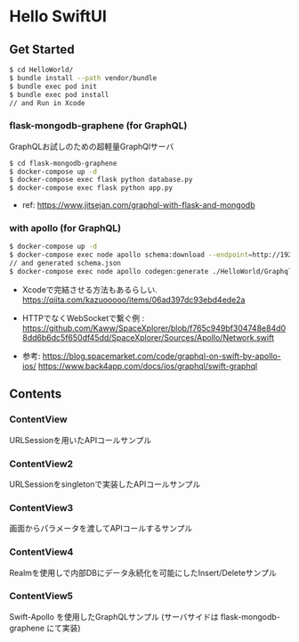 # Hello SwiftUI

## Get Started

```sh
$ cd HelloWorld/
$ bundle install --path vendor/bundle
$ bundle exec pod init
$ bundle exec pod install
// and Run in Xcode
```

### flask-mongodb-graphene (for GraphQL)
GraphQLお試しのための超軽量GraphQlサーバ

```sh
$ cd flask-mongodb-graphene 
$ docker-compose up -d
$ docker-compose exec flask python database.py
$ docker-compose exec flask python app.py
```

* ref: <https://www.jitsejan.com/graphql-with-flask-and-mongodb>

### with apollo (for GraphQL)

```sh
$ docker-compose up -d
$ docker-compose exec node apollo schema:download --endpoint=http://192.168.33.250:15002//graphql schema.json
// and generated schema.json
$ docker-compose exec node apollo codegen:generate ./HelloWorld/Graphql/HelloGraphql.swift --target=swift --queries="./*.graphql" --localSchemaFile=schema.json --namespace=HelloGraphql
```

* Xcodeで完結させる方法もあるらしい. <https://qiita.com/kazuooooo/items/06ad397dc93ebd4ede2a>

* HTTPでなくWebSocketで繋ぐ例 : <https://github.com/Kaww/SpaceXplorer/blob/f765c949bf304748e84d08dd6b6dc5f650df45dd/SpaceXplorer/Sources/Apollo/Network.swift>

* 参考: <https://blog.spacemarket.com/code/graphql-on-swift-by-apollo-ios/> <https://www.back4app.com/docs/ios/graphql/swift-graphql>

## Contents

### ContentView

URLSessionを用いたAPIコールサンプル

### ContentView2

URLSessionをsingletonで実装したAPIコールサンプル

### ContentView3

画面からパラメータを渡してAPIコールするサンプル

### ContentView4

Realmを使用しで内部DBにデータ永続化を可能にしたInsert/Deleteサンプル

### ContentView5

Swift-Apollo を使用したGraphQLサンプル (サーバサイドは flask-mongodb-graphene にて実装)
